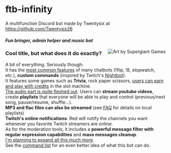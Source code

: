 # ftb-infinity
A multifunction Discord bot 
made by Twentysix at https://github.com/Twentysix26

#### *Fun bringer, admin helper and music bot*  
[<img align="right" title="Art by Supergiant Games" src="https://www.supergiantgames.com/static/images/transistor/cartoon_red.png">](https://www.supergiantgames.com/games/transistor/)

### Cool title, but what does it do exactly?
A bit of everything. Seriously though:  
It has the [most common features](#general-commands) of many chatbots (!flip, !8, stopwatch, etc.), **custom commands** (inspired by Twitch's [Nightbot](https://www.nightbot.tv/)).  
It features some games such as **Trivia**, rock paper scissors, [users can earn and play with credits](#economy-commands) in the slot machine.  
[The audio part is quite fleshed out](#audio-commands). Users can **stream youtube videos**, create **playlists** that everyone will be able to play and control (previous/next song, pause/resume, shuffle...).  
**MP3 and flac files can also be streamed** (see [FAQ](#faq) for details on local playlists)  
**Twitch's online notifications**: Red will notify the channels you want whenever you favorite Twitch streamers are online.  
As for the moderation tools, it includes a **powerful message filter with regular expression capabilities** and **mass messages cleanup**.  
[I'm planning to expand all this much more](#todo-list).  
See the [command list](#general-commands) for an even better idea of what this bot can do.
